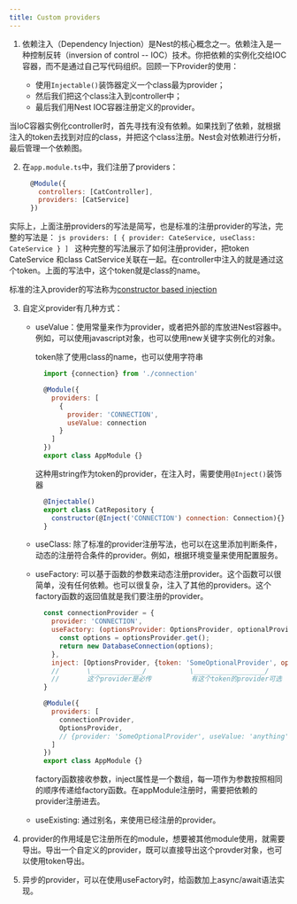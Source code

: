 ```yaml
---
title: Custom providers
---
```


1. 依赖注入（Dependency Injection）是Nest的核心概念之一。依赖注入是一种控制反转（inversion of control -- IOC）技术。你把依赖的实例化交给IOC容器，而不是通过自己写代码组织。回顾一下Provider的使用：

    - 使用`Injectable()`装饰器定义一个class最为provider；
    - 然后我们把这个class注入到controller中；
    - 最后我们用Nest IOC容器注册定义的provider。

  当IoC容器实例化controller时，首先寻找有没有依赖。如果找到了依赖，就根据注入的token去找到对应的class，并把这个class注册。Nest会对依赖进行分析，最后管理一个依赖图。

2. 在`app.module.ts`中，我们注册了providers：

    ```js
      @Module({
        controllers: [CatController],
        providers: [CatService]
      })
    ```
  实际上，上面注册providers的写法是简写，也是标准的注册provider的写法，完整的写法是：
    ```js
      providers: [
        {
          provider: CateService,
          useClass: CateService
        }
      ]
    ```
  这种完整的写法展示了如何注册provider，把token CateService 和class CatService关联在一起。在controller中注入的就是通过这个token。上面的写法中，这个token就是class的name。

  标准的注入provider的写法称为[constructor based injection](https://docs.nestjs.com/providers#dependency-injection)

3. 自定义provider有几种方式：
    - useValue：使用常量来作为provider，或者把外部的库放进Nest容器中。例如，可以使用javascript对象，也可以使用new关键字实例化的对象。

        token除了使用class的name，也可以使用字符串
        ```js
          import {connection} from './connection'

          @Module({
            providers: [
              {
                provider: 'CONNECTION',
                useValue: connection
              }
            ]
          })
          export class AppModule {}
        ```

        这种用string作为token的provider，在注入时，需要使用`@Inject()`装饰器
        ```js
          @Injectable()
          export class CatRepository {
            constructor(@Inject('CONNECTION') connection: Connection){}
          }
        ```

    - useClass: 除了标准的provider注册写法，也可以在这里添加判断条件，动态的注册符合条件的provider。例如，根据环境变量来使用配置服务。
    - useFactory: 可以基于函数的参数来动态注册provider。这个函数可以很简单，没有任何依赖。也可以很复杂，注入了其他的providers。这个factory函数的返回值就是我们要注册的provider。

        ```js
          const connectionProvider = {
            provider: 'CONNECTION',
            useFactory: (optionsProvider: OptionsProvider, optionalProvider?: string) => {
              const options = optionsProvider.get();
              return new DatabaseConnection(options);
            },
            inject: [OptionsProvider, {token: 'SomeOptionalProvider', optional: true}]
            //       \_____________/           \__________________/
            //       这个provider是必传          有这个token的provider可选
          }

          @Module({
            providers: [
              connectionProvider,
              OptionsProvider,
              // {provider: 'SomeOptionalProvider', useValue: 'anything'}
            ]
          })
          export class AppModule {}
        ```
        factory函数接收参数，inject属性是一个数组，每一项作为参数按照相同的顺序传递给factory函数。在appModule注册时，需要把依赖的provider注册进去。

    - useExisting: 通过别名，来使用已经注册的provider。
4. provider的作用域是它注册所在的module，想要被其他module使用，就需要导出。导出一个自定义的provider，既可以直接导出这个provder对象，也可以使用token导出。

5. 异步的provider，可以在使用useFactory时，给函数加上async/await语法实现。